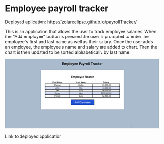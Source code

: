 # Employee payroll tracker

Deployed aplication: https://zolareclipse.github.io/payrollTracker/

This is an application that allows the user to track employee salaries. When the "Add employee" button is pressed
the user is prompted to enter the employee's first and last name as well as their salary. Once the user adds an employee,
the employee's name and salary are added to chart. Then the chart is then updated to be sorted alphabetically by last name.

![alt text](image-1.png)

Link to deployed application